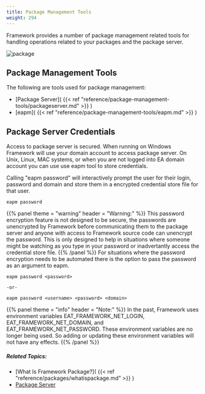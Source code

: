 ```yaml
---
title: Package Management Tools
weight: 294
---
```


Framework provides a number of package management related tools for handling operations related to your packages and the package server.

![package]( package.png )<a name="PackageManagementTools"></a>
## Package Management Tools ##

The following are tools used for package management:
 - [Package Server]( {{< ref "reference/package-management-tools/packageserver.md" >}} )
 - [eapm]( {{< ref "reference/package-management-tools/eapm.md" >}} )

<a name="credentials"></a>
## Package Server Credentials ##

Access to package server is secured. When running on Windows Framework will use your domain account to access package server.
On Unix, Linux, MAC systems, or when you are not logged into EA domain account you can use use eapm tool to store
credentials.

Calling &quot;eapm password&quot; will interactively prompt the user for their login, password and domain and store them
in a encrypted credential store file for that user.

```
eapm password
```

{{% panel theme = "warning" header = "Warning:" %}}
This password encryption feature is not designed to be secure, the passwords are unencrypted by Framework before communicating them to the package server and anyone with access to Framework source code can unencrypt the password.
This is only designed to help in situations where someone might be watching as you type in your password or inadvertantly access the credential store file.
{{% /panel %}}
For situations where the password encryption needs to be automated there is the option to pass the password as an argument to eapm.

```
eapm password <password>
          
-or-
          
eapm password <username> <password> <domain>
```

{{% panel theme = "info" header = "Note:" %}}
In the past, Framework uses environment variables EAT_FRAMEWORK_NET_LOGIN, EAT_FRAMEWORK_NET_DOMAIN, and EAT_FRAMEWORK_NET_PASSWORD.  These environment variables are no longer being used.  So adding or updating these environment variables will not have any effects.
{{% /panel %}}

##### Related Topics: #####
-  [What Is Framework Package?]( {{< ref "reference/packages/whatispackage.md" >}} ) 
-  [Package Server](http://packages.ea.com) 
